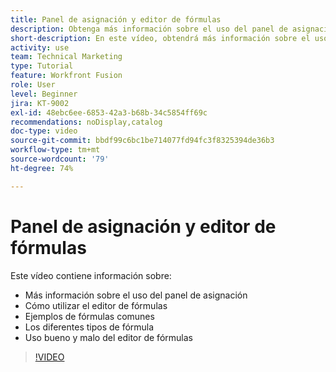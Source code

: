```yaml
---
title: Panel de asignación y editor de fórmulas
description: Obtenga más información sobre el uso del panel de asignación, el editor de fórmulas y los ejemplos de fórmulas comunes en  [!DNL Adobe Workfront Fusion].
short-description: En este vídeo, obtendrá más información sobre el uso del panel de asignación y cómo utilizar el editor de fórmulas.
activity: use
team: Technical Marketing
type: Tutorial
feature: Workfront Fusion
role: User
level: Beginner
jira: KT-9002
exl-id: 48ebc6ee-6853-42a3-b68b-34c5854ff69c
recommendations: noDisplay,catalog
doc-type: video
source-git-commit: bbdf99c6bc1be714077fd94fc3f8325394de36b3
workflow-type: tm+mt
source-wordcount: '79'
ht-degree: 74%

---
```


# Panel de asignación y editor de fórmulas

Este vídeo contiene información sobre:

* Más información sobre el uso del panel de asignación
* Cómo utilizar el editor de fórmulas
* Ejemplos de fórmulas comunes
* Los diferentes tipos de fórmula
* Uso bueno y malo del editor de fórmulas

>[!VIDEO](https://video.tv.adobe.com/v/3415984/?quality=12&learn=on&enablevpops=1&captions=spa)
